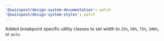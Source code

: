 ```yaml
---
'@swisspost/design-system-documentation': patch
'@swisspost/design-system-styles': patch
---
```


Added breakpoint specific utility classes to set width to `25%`, `50%`, `75%`, `100%`, or `auto`.
